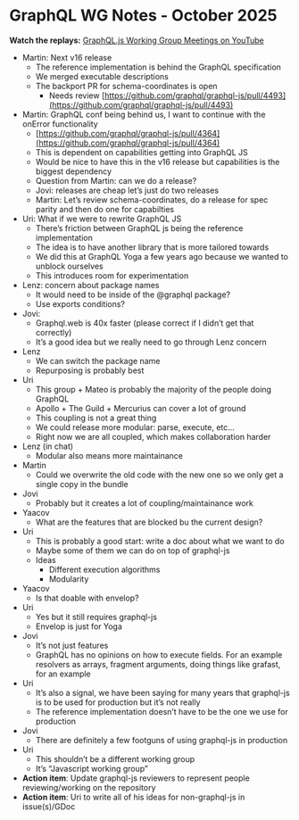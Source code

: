 # GraphQL WG Notes - October 2025

**Watch the replays:**
[GraphQL.js Working Group Meetings on YouTube](https://www.youtube.com/playlist?list=PLP1igyLx8foHghwopNuQM7weyP5jR147I)

- Martin: Next v16 release
  - The reference implementation is behind the GraphQL specification
  - We merged executable descriptions
  - The backport PR for schema-coordinates is open
    - Needs review [https://github.com/graphql/graphql-js/pull/4493](https://github.com/graphql/graphql-js/pull/4493)
- Martin: GraphQL conf being behind us, I want to continue with the onError functionality
  - [https://github.com/graphql/graphql-js/pull/4364](https://github.com/graphql/graphql-js/pull/4364)
  - This is dependent on capabilities getting into GraphQL JS
  - Would be nice to have this in the v16 release but capabilities is the biggest dependency
  - Question from Martin: can we do a release?
  - Jovi: releases are cheap let’s just do two releases
  - Martin: Let’s review schema-coordinates, do a release for spec parity and then do one for capabilties
- Uri: What if we were to rewrite GraphQL JS
  - There’s friction between GraphQL js being the reference implementation
  - The idea is to have another library that is more tailored towards
  - We did this at GraphQL Yoga a few years ago because we wanted to unblock ourselves
  - This introduces room for experimentation
- Lenz: concern about package names
  - It would need to be inside of the @graphql package?
  - Use exports conditions?
- Jovi:
  - Graphql.web is 40x faster (please correct if I didn’t get that correctly)
  - It’s a good idea but we really need to go through Lenz concern
- Lenz
  - We can switch the package name
  - Repurposing is probably best
- Uri
  - This group + Mateo is probably the majority of the people doing GraphQL
  - Apollo + The Guild + Mercurius can cover a lot of ground
  - This coupling is not a great thing
  - We could release more modular: parse, execute, etc…
  - Right now we are all coupled, which makes collaboration harder
- Lenz (in chat)
  - Modular also means more maintainance
- Martin
  - Could we overwrite the old code with the new one so we only get a single copy in the bundle
- Jovi
  - Probably but it creates a lot of coupling/maintainance work
- Yaacov
  - What are the features that are blocked bu the current design?
- Uri
  - This is probably a good start: write a doc about what we want to do
  - Maybe some of them we can do on top of graphql-js
  - Ideas
    - Different execution algorithms
    - Modularity
- Yaacov
  - Is that doable with envelop?
- Uri
  - Yes but it still requires graphql-js
  - Envelop is just for Yoga
- Jovi
  - It’s not just features
  - GraphQL has no opinions on how to execute fields. For an example resolvers as arrays, fragment arguments, doing things like grafast, for an example
- Uri
  - It’s also a signal, we have been saying for many years that graphql-js is to be used for production but it’s not really
  - The reference implementation doesn’t have to be the one we use for production
- Jovi
  - There are definitely a few footguns of using graphql-js in production
- Uri
  - This shouldn’t be a different working group
  - It’s “Javascript working group”
- **Action item**: Update graphql-js reviewers to represent people reviewing/working on the repository
- **Action item**: Uri to write all of his ideas for non-graphql-js in issue(s)/GDoc
